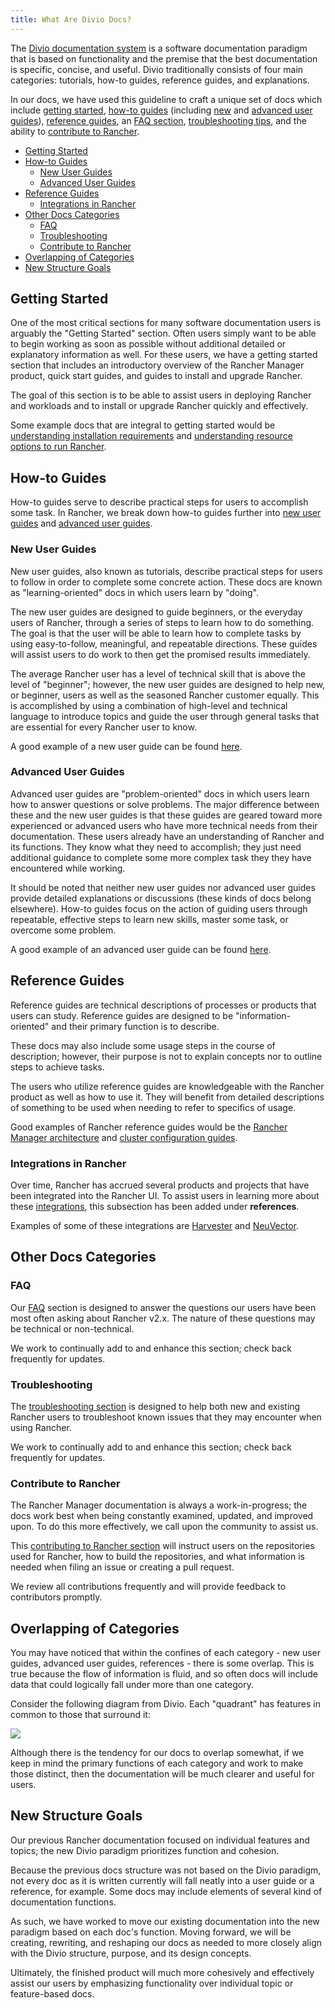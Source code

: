 ```yaml
---
title: What Are Divio Docs?
---
```


The [Divio documentation system](https://documentation.divio.com/) is a software documentation paradigm that is based on functionality and the premise that the best documentation is specific, concise, and useful. Divio traditionally consists of four main categories: tutorials, how-to guides, reference guides, and explanations. 

In our docs, we have used this guideline to craft a unique set of docs which include [getting started](../../getting-started.md), [how-to guides](../../how-to-guides.md) (including [new](../../pages-for-subheaders/new-user-guides.md) and [advanced user guides](../../pages-for-subheaders/advanced-user-guides.md)), [reference guides](../../reference-guides.md), an [FAQ section](../../faq.md), [troubleshooting tips](../../troubleshooting.md), and the ability to [contribute to Rancher](../../contribute-to-rancher.md). 

- [Getting Started](#getting-started)
- [How-to Guides](#how-to-guides)
    - [New User Guides](#new-user-guides)
    - [Advanced User Guides](#advanced-user-guides)
- [Reference Guides](#reference-guides)
    - [Integrations in Rancher](#integrations-in-rancher)
- [Other Docs Categories](#other-docs-categories)
    - [FAQ](#faq)
    - [Troubleshooting](#troubleshooting)
    - [Contribute to Rancher](#contribute-to-rancher)
- [Overlapping of Categories](#overlapping-of-categories)
- [New Structure Goals](#new-structure-goals)


## Getting Started

One of the most critical sections for many software documentation users is arguably the "Getting Started" section. Often users simply want to be able to begin working as soon as possible without additional detailed or explanatory information as well. For these users, we have a getting started section that includes an introductory overview of the Rancher Manager product, quick start guides, and guides to install and upgrade Rancher.

The goal of this section is to be able to assist users in deploying Rancher and workloads and to install or upgrade Rancher quickly and effectively.

Some example docs that are integral to getting started would be [understanding installation requirements](../../pages-for-subheaders/installation-requirements.md) and [understanding resource options to run Rancher](../../pages-for-subheaders/resources.md).

## How-to Guides

How-to guides serve to describe practical steps for users to accomplish some task. In Rancher, we break down how-to guides further into [new user guides](#new-user-guides) and [advanced user guides](#advanced-user-guides).

### New User Guides 

New user guides, also known as tutorials, describe practical steps for users to follow in order to complete some concrete action. These docs are known as "learning-oriented" docs in which users learn by "doing".

The new user guides are designed to guide beginners, or the everyday users of Rancher, through a series of steps to learn how to do something. The goal is that the user will be able to learn how to complete tasks by using easy-to-follow, meaningful, and repeatable directions. These guides will assist users to do work to then get the promised results immediately.

The average Rancher user has a level of technical skill that is above the level of "beginner"; however, the new user guides are designed to help new, or beginner, users as well as the seasoned Rancher customer equally. This is accomplished by using a combination of high-level and technical language to introduce topics and guide the user through general tasks that are essential for every Rancher user to know.

A good example of a new user guide can be found [here](../../how-to-guides/new-user-guides/kubernetes-resources-setup/workloads-and-pods/deploy-workloads.md).

### Advanced User Guides

Advanced user guides are "problem-oriented" docs in which users learn how to answer questions or solve problems. The major difference between these and the new user guides is that these guides are geared toward more experienced or advanced users who have more technical needs from their documentation. These users already have an understanding of Rancher and its functions. They know what they need to accomplish; they just need additional guidance to complete some more complex task they they have encountered while working.

It should be noted that neither new user guides nor advanced user guides provide detailed explanations or discussions (these kinds of docs belong elsewhere). How-to guides focus on the action of guiding users through repeatable, effective steps to learn new skills, master some task, or overcome some problem.

A good example of an advanced user guide can be found [here](../../how-to-guides/advanced-user-guides/manage-clusters/create-kubernetes-persistent-storage/manage-persistent-storage/dynamically-provision-new-storage.md).

## Reference Guides

Reference guides are technical descriptions of processes or products that users can study. Reference guides are designed to be "information-oriented" and their primary function is to describe.

These docs may also include some usage steps in the course of description; however, their purpose is not to explain concepts nor to outline steps to achieve tasks. 

The users who utilize reference guides are knowledgeable with the Rancher product as well as how to use it. They will benefit from detailed descriptions of something to be used when needing to refer to specifics of usage.

Good examples of Rancher reference guides would be the [Rancher Manager architecture](../../pages-for-subheaders/rancher-manager-architecture.md) and [cluster configuration guides](../../pages-for-subheaders/cluster-configuration.md).

### Integrations in Rancher

Over time, Rancher has accrued several products and projects that have been integrated into the Rancher UI. To assist users in learning more about these [integrations](../../pages-for-subheaders/integrations-in-rancher.md), this subsection has been added under **references**. 

Examples of some of these integrations are [Harvester](../../reference-guides/integrations-in-rancher/harvester.md) and [NeuVector](../../reference-guides/integrations-in-rancher/neuvector.md). 

## Other Docs Categories

### FAQ

Our [FAQ](../../faq.md) section is designed to answer the questions our users have been most often asking about Rancher v2.x. The nature of these questions may be technical or non-technical.

We work to continually add to and enhance this section; check back frequently for updates.

### Troubleshooting

The [troubleshooting section](../../troubleshooting.md) is designed to help both new and existing Rancher users to troubleshoot known issues that they may encounter when using Rancher.

We work to continually add to and enhance this section; check back frequently for updates.

### Contribute to Rancher

The Rancher Manager documentation is always a work-in-progress; the docs work best when being constantly examined, updated, and improved upon. To do this more effectively, we call upon the community to assist us.

This [contributing to Rancher section](../../contribute-to-rancher.md) will instruct users on the repositories used for Rancher, how to build the repositories, and what information is needed when filing an issue or creating a pull request. 

We review all contributions frequently and will provide feedback to contributors promptly.

## Overlapping of Categories

You may have noticed that within the confines of each category - new user guides, advanced user guides, references - there is some overlap. This is true because the flow of information is fluid, and so often docs will include data that could logically fall under more than one category.

Consider the following diagram from Divio. Each "quadrant" has features in common to those that surround it:

![](/img/divio-quadrants.png)


Although there is the tendency for our docs to overlap somewhat, if we keep in mind the primary functions of each category and work to make those distinct, then the documentation will be much clearer and useful for users.

## New Structure Goals

Our previous Rancher documentation focused on individual features and topics; the new Divio paradigm prioritizes function and cohesion. 

Because the previous docs structure was not based on the Divio paradigm, not every doc as it is written currently will fall neatly into a user guide or a reference, for example. Some docs may include elements of several kind of documentation functions.

As such, we have worked to move our existing documentation into the new paradigm based on each doc's function. Moving forward, we will be creating, rewriting, and reshaping our docs as needed to more closely align with the Divio structure, purpose, and its design concepts. 

Ultimately, the finished product will much more cohesively and effectively assist our users by emphasizing functionality over individual topic or feature-based docs.